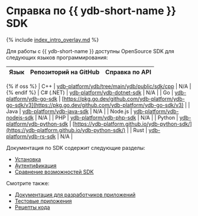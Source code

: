 # Справка по {{ ydb-short-name }} SDK

{% include [index_intro_overlay.md](_includes/index_intro_overlay.md) %}

Для работы с {{ ydb-short-name }} доступны OpenSource SDK для следующих языков программирования:

| Язык | Репозиторий на GitHub | Справка по API |
|----------|------------|----------------|
{% if oss %}
| C++ | [ydb-platform/ydb/tree/main/ydb/public/sdk/cpp](https://github.com/ydb-platform/ydb/tree/main/ydb/public/sdk/cpp) | N/A |
{% endif %}
| С# (.NET) | [ydb-platform/ydb-dotnet-sdk](https://github.com/ydb-platform/ydb-dotnet-sdk) | N/A |
| Go | [ydb-platform/ydb-go-sdk](https://github.com/ydb-platform/ydb-go-sdk) | [https://pkg.go.dev/github.com/ydb-platform/ydb-go-sdk/v3](https://pkg.go.dev/github.com/ydb-platform/ydb-go-sdk/v3) |
| Java | [ydb-platform/ydb-java-sdk](https://github.com/ydb-platform/ydb-java-sdk) | N/A |
| Node.js | [ydb-platform/ydb-nodejs-sdk](https://github.com/ydb-platform/ydb-nodejs-sdk) | N/A |
| PHP | [ydb-platform/ydb-php-sdk](https://github.com/ydb-platform/ydb-php-sdk) | N/A |
| Python | [ydb-platform/ydb-python-sdk](https://github.com/ydb-platform/ydb-python-sdk) | [https://ydb-platform.github.io/ydb-python-sdk/](https://ydb-platform.github.io/ydb-python-sdk/) |
| Rust | [ydb-platform/ydb-rs-sdk](https://github.com/ydb-platform/ydb-rs-sdk) | N/A |

Документация по SDK содержит следующие разделы:

- [Установка](install.md)
- [Аутентификация](auth.md)
- [Сравнение возможностей SDK](feature-parity.md)

Смотрите также:

- [Документация для разработчиков приложений](../../dev/index.md)
- [Тестовые приложения](../../dev/example-app/index.md)
- [Рецепты кода](../../recipes/ydb-sdk/index.md)
